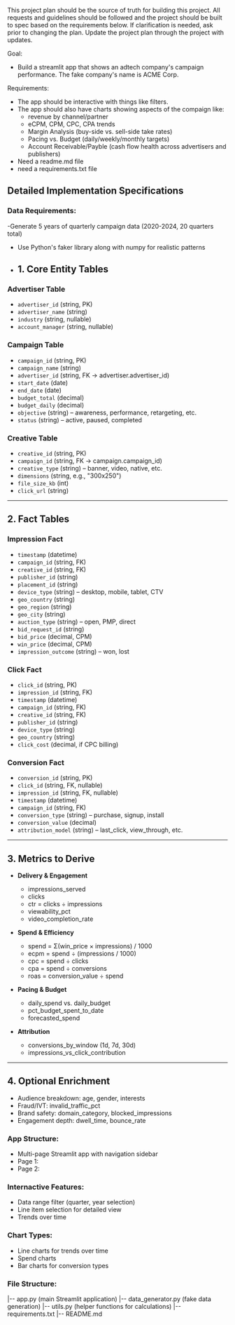 This project plan should be the source of truth for building this project. All requests and guidelines should be followed and the project should be built to spec based on the requirements below. If clarification is needed, ask prior to changing the plan. Update the project plan through the project with updates.

Goal:
- Build a streamlit app that shows an adtech company's campaign performance. The fake company's name is ACME Corp.

Requirements:
- The app should be interactive with things like filters.
- The app should also have charts showing aspects of the compaign like:
	- revenue by channel/partner
	- eCPM, CPM, CPC, CPA trends
	- Margin Analysis (buy-side vs. sell-side take rates)
	- Pacing vs. Budget (daily/weekly/monthly targets)
	- Account Receivable/Payble (cash flow health across advertisers and publishers)
- Need a readme.md file
- need a requirements.txt file

## Detailed Implementation Specifications ###

### Data Requirements:
-Generate 5 years of quarterly campaign data (2020-2024, 20 quarters total)
- Use Python's faker library along with numpy for realistic patterns

- ## 1. Core Entity Tables

### Advertiser Table
- `advertiser_id` (string, PK)
- `advertiser_name` (string)
- `industry` (string, nullable)
- `account_manager` (string, nullable)

### Campaign Table
- `campaign_id` (string, PK)
- `campaign_name` (string)
- `advertiser_id` (string, FK → advertiser.advertiser_id)
- `start_date` (date)
- `end_date` (date)
- `budget_total` (decimal)
- `budget_daily` (decimal)
- `objective` (string) – awareness, performance, retargeting, etc.
- `status` (string) – active, paused, completed

### Creative Table
- `creative_id` (string, PK)
- `campaign_id` (string, FK → campaign.campaign_id)
- `creative_type` (string) – banner, video, native, etc.
- `dimensions` (string, e.g., "300x250")
- `file_size_kb` (int)
- `click_url` (string)

---

## 2. Fact Tables

### Impression Fact
- `timestamp` (datetime)
- `campaign_id` (string, FK)
- `creative_id` (string, FK)
- `publisher_id` (string)
- `placement_id` (string)
- `device_type` (string) – desktop, mobile, tablet, CTV
- `geo_country` (string)
- `geo_region` (string)
- `geo_city` (string)
- `auction_type` (string) – open, PMP, direct
- `bid_request_id` (string)
- `bid_price` (decimal, CPM)
- `win_price` (decimal, CPM)
- `impression_outcome` (string) – won, lost

### Click Fact
- `click_id` (string, PK)
- `impression_id` (string, FK)
- `timestamp` (datetime)
- `campaign_id` (string, FK)
- `creative_id` (string, FK)
- `publisher_id` (string)
- `device_type` (string)
- `geo_country` (string)
- `click_cost` (decimal, if CPC billing)

### Conversion Fact
- `conversion_id` (string, PK)
- `click_id` (string, FK, nullable)
- `impression_id` (string, FK, nullable)
- `timestamp` (datetime)
- `campaign_id` (string, FK)
- `conversion_type` (string) – purchase, signup, install
- `conversion_value` (decimal)
- `attribution_model` (string) – last_click, view_through, etc.

---

## 3. Metrics to Derive

- **Delivery & Engagement**
  - impressions_served
  - clicks
  - ctr = clicks ÷ impressions
  - viewability_pct
  - video_completion_rate

- **Spend & Efficiency**
  - spend = Σ(win_price × impressions) / 1000
  - ecpm = spend ÷ (impressions / 1000)
  - cpc = spend ÷ clicks
  - cpa = spend ÷ conversions
  - roas = conversion_value ÷ spend

- **Pacing & Budget**
  - daily_spend vs. daily_budget
  - pct_budget_spent_to_date
  - forecasted_spend

- **Attribution**
  - conversions_by_window (1d, 7d, 30d)
  - impressions_vs_click_contribution

---

## 4. Optional Enrichment

- Audience breakdown: age, gender, interests  
- Fraud/IVT: invalid_traffic_pct  
- Brand safety: domain_category, blocked_impressions  
- Engagement depth: dwell_time, bounce_rate  

### App Structure:
- Multi-page Streamlit app with navigation sidebar
- Page 1:
- Page 2:

### Internactive Features:
- Data range filter (quarter, year selection)
- Line item selection for detailed view
- Trends over time

### Chart Types:
- Line charts for trends over time
- Spend charts
- Bar charts for conversion types

### File Structure:
|-- app.py (main Streamlit application)
|-- data_generator.py (fake data generation)
|-- utils.py (helper functions for calculations)
|-- requirements.txt
|-- README.md